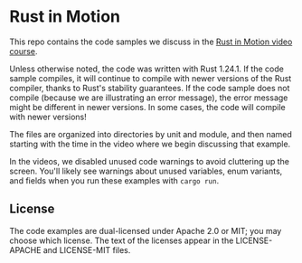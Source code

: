 # Rust in Motion

This repo contains the code samples we discuss in the [Rust in Motion video course](https://livevideo.manning.com/course/42/rust-in-motion).

Unless otherwise noted, the code was written with Rust 1.24.1. If the code sample compiles, it will
continue to compile with newer versions of the Rust compiler, thanks to Rust's stability
guarantees. If the code sample does not compile (because we are illustrating an error message), the
error message might be different in newer versions. In some cases, the code will compile with newer
versions!

The files are organized into directories by unit and module, and then named starting with the time
in the video where we begin discussing that example.

In the videos, we disabled unused code warnings to avoid cluttering up the screen. You'll likely
see warnings about unused variables, enum variants, and fields when you run these examples with
`cargo run`.

## License

The code examples are dual-licensed under Apache 2.0 or MIT; you may choose which license. The text
of the licenses appear in the LICENSE-APACHE and LICENSE-MIT files.
